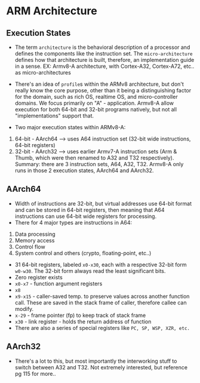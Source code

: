 # ARM Architecture

## Execution States
- The term `architecture` is the behavioral description of a processor and defines the components like the instruction set.
The `micro-architecture` defines how that architecture is built, therefore, an implementation guide in a sense. 
EX: Armv8-A architecture, with Cortex-A32, Cortex-A72, etc.. as micro-architectures

- There's an idea of `profile`s within the ARMv8 architecture, but don't really know the core purpose, other than it being a distinguishing factor for the domain, such as rich OS, realtime OS, and micro-controller domains. 
We focus primarily on "A" - application.
Armv8-A allow execution for both 64-bit and 32-bit programs natively, but not all "implementations" support that.

- Two major execution states within ARMv8-A:
1. 64-bit - AArch64 --> uses A64 instruction set (32-bit wide instructions, 64-bit registers)
2. 32-bit - AArch32 --> uses earlier Armv7-A instruction sets (Arm & Thumb, which were then renamed to A32 and T32 respectively).
Summary: there are 3 instruction sets, A64, A32, T32. Armv8-A only runs in those 2 execution states, AArch64 and AArch32.


## AArch64
- Width of instructions are 32-bit, but virtual addresses use 64-bit format and can be stored in 64-bit registers, then meaning that A64 instructions can use 64-bit wide registers for processing.
- There for 4 major types are instructions in A64:
1. Data processing
2. Memory access 
3. Control flow
4. System control and others (crypto, floating-point, etc..)

- 31 64-bit registers, labeled `x0-x30`, each with a respective 32-bit form `w0-w30`. The 32-bit form always read the least significant bits.
- Zero register exists
- `x0-x7` - function argument registers
- `x8` 
- `x9-x15` - caller-saved temp. to preserve values across another function call. These are saved in the stack frame of caller, therefore callee can modify.
- `x-29` - frame pointer (fp) to keep track of stack frame
- `x30` - link register - holds the return address of function
- There are also a series of special registers like `PC, SP, WSP, XZR, etc.`

## AArch32
- There's a lot to this, but most importantly the interworking stuff to switch between A32 and T32. Not extremely interested, but reference pg 115 for more..

